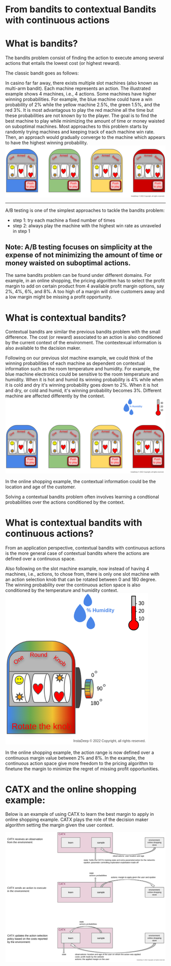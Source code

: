 # From bandits to contextual Bandits with continuous actions

# What is bandits?
The bandits problem consist of finding the action to execute among several actions 
that entails the lowest cost (or highest reward).

The classic bandit goes as follows:

In casino far far away, there exists multiple slot machines (also known as multi-arm bandit).
Each machine represents an action. The illustrated example shows 4 machines, i.e., 4 actions.
Some machines have higher winning probabilities. 
For example, the blue machine could have a win probability of 2% while the yellow machine 2.5%, the green 1.5%, and the red 3%.
It is most advantagous to play the red machine all the time but these probabilities are not known by to the player. 
The goal is to find the best machine to play while minimizing the amount of time or money waisted on suboptimal machines.
Most approaches to this problem starts by randomly trying machines and keeping track of each machine win rate. 
Then, an approach would gradually converge to the machine which appears to have the highest winning probability.
![bandits](img/bandits.png)


---
A/B testing is one of the simplest approaches to tackle the bandits problem:
* step 1: try each machine a fixed number of times
* step 2: always play the machine with the highest win rate as unraveled  in step 1

Note: A/B testing focuses on simplicity 
at the expense of not minimizing the amount of time or money waisted on suboptimal actions.
---

The same bandits problem can be found under different domains.
For example, in an online shopping, the pricing algorithm has to select the profit margin to add on certain product
from 4 available profit margin options, say 2%, 4%, 6%, and 8%.
A too high of a margin will drive customers away and a low margin might be missing a profit opportunity. 


# What is contextual bandits?
Contextual bandits are similar the previous bandits problem with the small difference.
The cost (or reward) associated to an action is also conditioned by the current context of the environment.
The contextexual information is also available to the dacision maker.

Following on our previous slot machine example, we could think of the winning probabilities of each machine as 
dependent on contextual information such as the room temperature and humidity. 
For example, the blue machine electronics could be sensitive to the room temperature and humidity. 
When it is hot and humid its winning probability is 4% while when it is cold and dry it's winning
probability goes down to 2%. When it is hot and dry, or cold and humid, it's winning probability becomes 3%.
Different machine are affected differently by the context.
![contextual_bandits](img/contextual_bandits.png)

In the online shopping example, the contextual information could be the location and age
of the customer. 

Solving a contextual bandits problem often involves learning a condtional probabilities over the actions 
conditioned by the context.

# What is contextual bandits with continuous actions?
From an application perspective, contextual bandits with continuous actions 
is the more general case of contextual bandits where the actions
are defined over a continuous space.

Also following on the slot machine example, now instead of having 4 machines, i.e., actions, to chose from, 
there is only one slot machine with an action selection knob that can be rotated between 0 and 180 degree.
The winning probability over the continuous action space is also conditioned by the temperature and humidity context. 
![contextual_bandits_cont_act](img/contextual_bandits_cont_act.png)

In the online shopping example, the action range is now defined over a continuous margin value between 2% and 8%.
In the example, the continuous action space give more freedom to the pricing algorithm to finetune the margin 
to minimize the regret of missing profit opportunities.  

# CATX and the online shopping example:
Below is an example of using CATX to learn the best margin to apply in online shopping example.
CATX plays the role of the decision maker algorithm setting the margin given the user context.

![catx_shopping](img/catx_shopping.png)



